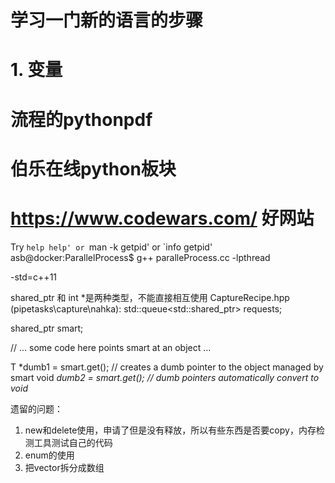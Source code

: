 # 学习一门新的语言的步骤
# 1. 变量
# 流程的pythonpdf
# 伯乐在线python板块
# https://www.codewars.com/ 好网站

Try `help help' or `man -k getpid' or `info getpid'
asb@docker:ParallelProcess$ g++  paralleProcess.cc  -lpthread

-std=c++11

shared_ptr<int> 和 int *是两种类型，不能直接相互使用
CaptureRecipe.hpp (pipetasks\capture\nahka):    std::queue<std::shared_ptr<CaptureParams>> requests;


shared_ptr<T> smart;

// ... some code here points smart at an object ...

T *dumb1 = smart.get(); // creates a dumb pointer to the object managed by smart
void *dumb2 = smart.get(); // dumb pointers automatically convert to void*

遗留的问题：
1. new和delete使用，申请了但是没有释放，所以有些东西是否要copy，内存检测工具测试自己的代码
2. enum的使用
3. 把vector拆分成数组